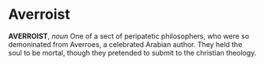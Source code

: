 # Averroist

**AVERROIST**, _noun_ One of a sect of peripatetic philosophers, who were so demoninated from Averroes, a celebrated Arabian author. They held the soul to be mortal, though they pretended to submit to the christian theology.